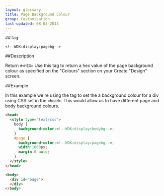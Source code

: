```yaml
---
layout: glossary
title: Page Background Colour
group: Customisation
last-updated: 08-03-2013
---
```


##Tag

`<!--WDK:display:pagebg-->`

##Description

Return `#<HEX>`
Use this tag to return a hex value of the page background colour as specified on the "Colours" section on your Create "Design" screen.

##Example

In this example we're using the tag to set the a background colour for a div using CSS set in the `<head>`. This would allow us to have different page and body background colours.

~~~html
<head>
  <style type="text/css">
    body {
      background-color:<!--WDK:display:bodybg-->;
    }
    #page {
      background-color:<!--WDK:display:pagebg-->;
      width:1000px;
      margin:0 auto;
    }
  </style>
</head>

<body>
  <div id="page">
  </div>
</body>
~~~